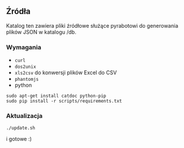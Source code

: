 ## Źródła

Katalog ten zawiera pliki źródłowe służące pyrabotowi do generowania plików JSON w katalogu /db.

### Wymagania

* ``curl``
* ``dos2unix``
* ``xls2csv`` do konwersji plików Excel do CSV
* ``phantomjs``
* python

```
sudo apt-get install catdoc python-pip
sudo pip install -r scripts/requirements.txt
```

### Aktualizacja

```
./update.sh
```

i gotowe :)
